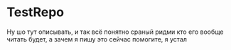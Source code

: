 # TestRepo
Ну шо тут описывать, и так всё понятно
сраный ридми
кто его вообще читать будет, а
зачем я пишу это сейчас
помогите, я устал
